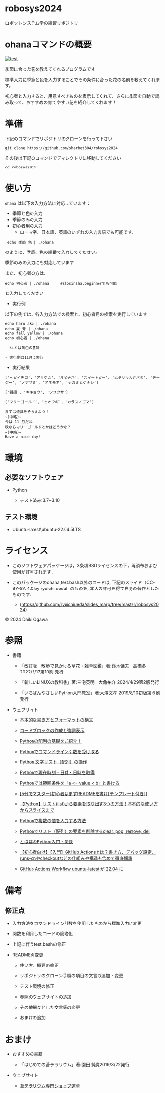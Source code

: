 # robosys2024

ロボットシステム学の練習リポジトリ


# ohanaコマンドの概要

[![test](https://github.com/sharbet304/robosys2024/actions/workflows/test.yml/badge.svg)](https://github.com/sharbet304/robosys2024/actions/workflows/test.yml)

季節に合った花を教えてくれるプログラムです

標準入力に季節と色を入力することでその条件に合った花の名前を教えてくれます。

初心者と入力すると、用意すべきものを表示してくれて、さらに季節を自動で読み取って、おすすめの育てやすい花を紹介してくれます！

# 準備

下記のコマンドでリポジトリのクローンを行って下さい

```
git clone https://github.com/sharbet304/robosys2024
```

その後は下記のコマンドでディレクトリに移動してください

```
cd robosys2024
```

# 使い方

`ohana` は以下の入力方法に対応しています：

 - 季節と色の入力
 - 季節のみの入力
 - 初心者用の入力
    - ローマ字、日本語、英語のいずれの入力言語でも可能です。
```
 echo 季節 色 | ./ohana
```

のように、季節、色の順番で入力してください。

季節のみの入力にも対応しています

また、初心者の方は、

```
echo 初心者 | ./ohana　　　#shosinsha,beginnerでも可能
```

と入力してください


 - 実行例

以下の例では、各入力方法での検索と、初心者用の検索を実行しています

```
echo haru aka | ./ohana
echo 夏 青 | ./ohana
echo fall yellow | ./ohana
echo 初心者 | ./ohana
```

    - kiとは黄色の意味
 
    - 実行例は11月に実行

 - 実行結果

```
['ヘビイチゴ', 'アリウム', 'ルピナス', 'スイートピー', 'ムラサキカタバミ', 'デージー', 'ノアザミ', 'アネモネ', 'ナガミヒゲナシ']
```

```
['朝顔', 'キキョウ', 'ツユクサ']
```

```
['マリーゴールド', 'ヒオウギ', 'カラスノゴマ']
```

```
まずは道具をそろえよう！
~(中略)~
今は 11 月だね
秋ならマリーゴールドとかはどうかな？
~(中略)~
Have a nice day!
```

# 環境

## 必要なソフトウェア

- Python

  - テスト済み:3.7~3.10

## テスト環境

- Ubuntu-latest\ubuntu-22.04.5LTS

# ライセンス

- このソフトウェアパッケージは，3条項BSDライセンスの下，再頒布および使用が許可されます．

- このパッケージのohana,test.bash以外のコードは, 下記のスライド（CC-BY-SA 4.0 by ryuichi ueda）のものを, 本人の許可を得て自身の著作としたものです.
  - (https://github.com/ryuichiueda/slides_marp/tree/master/robosys2024)

© 2024 Daiki Ogawa


# 参照

- 書籍

  - 「改訂版　散歩で見かける草花・雑草図鑑」著:鈴木傭夫　高橋冬 2022/2/17第10刷	発行

  - 「新しいLINUXの教科書」著:三宅英明　大角祐介 2024/4/29第2版発行

  - 「いちばんやさしいPython入門教室」著:大澤文孝 2019/8/10初版第６刷発行

- ウェブサイト

  - [基本的な書き方とフォーマットの構文]( https://docs.github.com/ja/get-started/writing-on-github/getting-started-with-writing-and-formatting-on-github/basic-writing-and-formatting-syntax#quoting-code )

  - [コードブロックの作成と強調表示](https://docs.github.com/ja/get-started/writing-on-github/working-with-advanced-formatting/creating-and-highlighting-code-blocks)

  - [Pythonの配列の基礎をご紹介！](https://techplay.jp/column/462)

  - [Pythonでコマンドライン引数を受け取る](https://qiita.com/taashi/items/07bf75201a074e208ae5)

  - [Python 文字リスト（配列）の操作](https://qiita.com/HajimeKawahara/items/02c288667f0a893e8761)

  - [Pythonで現在時刻・日付・日時を取得](https://note.nkmk.me/python-datetime-now-today/)

  - [Pythonでは範囲条件を「a \<= value \< b」と書ける](https://qiita.com/tag1216/items/de47009599cf592a222d)

  - [\[5分でマスター\]初心者はまずREADMEを書け\[テンプレート付き\]](https://qiita.com/Canard_engineer_c_cpp/items/81ce4e53881138dbf37f)]

  - [【Python】リスト(list)から要素を取り出す3つの方法！基本的な使い方からスライスまで](https://trends.codecamp.jp/blogs/media/column315)

  - [Pythonで複数の値を入力する方法](https://qiita.com/863/items/b970d2f376c1e16c921b)

  - [Pythonでリスト（配列）の要素を削除するclear, pop, remove, del](https://note.nkmk.me/python-list-clear-pop-remove-del/)

  - [とほほのPython入門 - 関数](https://www.tohoho-web.com/python/function.html)

  - [【初心者向け】【入門】GitHub Actionsとは？書き方、デバッグ設定、runs-onやcheckoutなどの仕組みや構造も含めて徹底解説](https://qiita.com/shun198/items/14cdba2d8e58ab96cf95)

  - [GitHub Actions Workflow ubuntu-latest が 22.04 に](https://qiita.com/Satachito/items/ce3c22081fb0b4aded03)

# 備考

## 修正点

  - 入力方法をコマンドライン引数を使用したものから標準入力に変更

  - 関数を利用したコードの簡略化

  - 上記に伴うtest.bashの修正
 
  - READMEの変更

    - 使い方、概要の修正

    - リポジトリのクローン手順の項目の文言の追加・変更

    - テスト環境の修正

    - 参照のウェブサイトの追加

    - その他細々とした文言等の変更 

    - おまけの追加

# おまけ

 - おすすめの書籍

   - 「はじめての苔テラリウム」著:園田 純寛2019/3/22発行

 - ウェブサイト

   - [苔テラリウム専門ショップ道草](https://www.kokenomori.com/?srsltid=AfmBOoqkH1xqP4RdZciIIo9uxqOom7iDJ7LwZf6AAGc_12GmEo_Nc-Qg)




